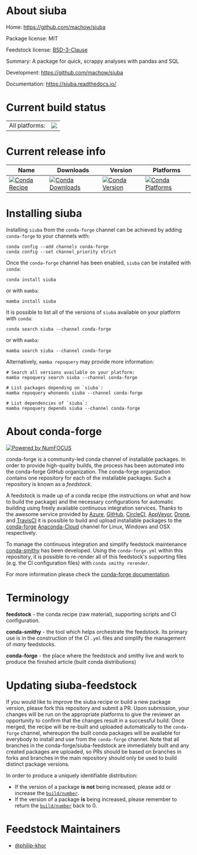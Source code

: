 About siuba
===========

Home: https://github.com/machow/siuba

Package license: MIT

Feedstock license: [BSD-3-Clause](https://github.com/conda-forge/siuba-feedstock/blob/main/LICENSE.txt)

Summary: A package for quick, scrappy analyses with pandas and SQL

Development: https://github.com/machow/siuba

Documentation: https://siuba.readthedocs.io/

Current build status
====================


<table><tr><td>All platforms:</td>
    <td>
      <a href="https://dev.azure.com/conda-forge/feedstock-builds/_build/latest?definitionId=10658&branchName=main">
        <img src="https://dev.azure.com/conda-forge/feedstock-builds/_apis/build/status/siuba-feedstock?branchName=main">
      </a>
    </td>
  </tr>
</table>

Current release info
====================

| Name | Downloads | Version | Platforms |
| --- | --- | --- | --- |
| [![Conda Recipe](https://img.shields.io/badge/recipe-siuba-green.svg)](https://anaconda.org/conda-forge/siuba) | [![Conda Downloads](https://img.shields.io/conda/dn/conda-forge/siuba.svg)](https://anaconda.org/conda-forge/siuba) | [![Conda Version](https://img.shields.io/conda/vn/conda-forge/siuba.svg)](https://anaconda.org/conda-forge/siuba) | [![Conda Platforms](https://img.shields.io/conda/pn/conda-forge/siuba.svg)](https://anaconda.org/conda-forge/siuba) |

Installing siuba
================

Installing `siuba` from the `conda-forge` channel can be achieved by adding `conda-forge` to your channels with:

```
conda config --add channels conda-forge
conda config --set channel_priority strict
```

Once the `conda-forge` channel has been enabled, `siuba` can be installed with `conda`:

```
conda install siuba
```

or with `mamba`:

```
mamba install siuba
```

It is possible to list all of the versions of `siuba` available on your platform with `conda`:

```
conda search siuba --channel conda-forge
```

or with `mamba`:

```
mamba search siuba --channel conda-forge
```

Alternatively, `mamba repoquery` may provide more information:

```
# Search all versions available on your platform:
mamba repoquery search siuba --channel conda-forge

# List packages depending on `siuba`:
mamba repoquery whoneeds siuba --channel conda-forge

# List dependencies of `siuba`:
mamba repoquery depends siuba --channel conda-forge
```


About conda-forge
=================

[![Powered by
NumFOCUS](https://img.shields.io/badge/powered%20by-NumFOCUS-orange.svg?style=flat&colorA=E1523D&colorB=007D8A)](https://numfocus.org)

conda-forge is a community-led conda channel of installable packages.
In order to provide high-quality builds, the process has been automated into the
conda-forge GitHub organization. The conda-forge organization contains one repository
for each of the installable packages. Such a repository is known as a *feedstock*.

A feedstock is made up of a conda recipe (the instructions on what and how to build
the package) and the necessary configurations for automatic building using freely
available continuous integration services. Thanks to the awesome service provided by
[Azure](https://azure.microsoft.com/en-us/services/devops/), [GitHub](https://github.com/),
[CircleCI](https://circleci.com/), [AppVeyor](https://www.appveyor.com/),
[Drone](https://cloud.drone.io/welcome), and [TravisCI](https://travis-ci.com/)
it is possible to build and upload installable packages to the
[conda-forge](https://anaconda.org/conda-forge) [Anaconda-Cloud](https://anaconda.org/)
channel for Linux, Windows and OSX respectively.

To manage the continuous integration and simplify feedstock maintenance
[conda-smithy](https://github.com/conda-forge/conda-smithy) has been developed.
Using the ``conda-forge.yml`` within this repository, it is possible to re-render all of
this feedstock's supporting files (e.g. the CI configuration files) with ``conda smithy rerender``.

For more information please check the [conda-forge documentation](https://conda-forge.org/docs/).

Terminology
===========

**feedstock** - the conda recipe (raw material), supporting scripts and CI configuration.

**conda-smithy** - the tool which helps orchestrate the feedstock.
                   Its primary use is in the construction of the CI ``.yml`` files
                   and simplify the management of *many* feedstocks.

**conda-forge** - the place where the feedstock and smithy live and work to
                  produce the finished article (built conda distributions)


Updating siuba-feedstock
========================

If you would like to improve the siuba recipe or build a new
package version, please fork this repository and submit a PR. Upon submission,
your changes will be run on the appropriate platforms to give the reviewer an
opportunity to confirm that the changes result in a successful build. Once
merged, the recipe will be re-built and uploaded automatically to the
`conda-forge` channel, whereupon the built conda packages will be available for
everybody to install and use from the `conda-forge` channel.
Note that all branches in the conda-forge/siuba-feedstock are
immediately built and any created packages are uploaded, so PRs should be based
on branches in forks and branches in the main repository should only be used to
build distinct package versions.

In order to produce a uniquely identifiable distribution:
 * If the version of a package **is not** being increased, please add or increase
   the [``build/number``](https://docs.conda.io/projects/conda-build/en/latest/resources/define-metadata.html#build-number-and-string).
 * If the version of a package **is** being increased, please remember to return
   the [``build/number``](https://docs.conda.io/projects/conda-build/en/latest/resources/define-metadata.html#build-number-and-string)
   back to 0.

Feedstock Maintainers
=====================

* [@philip-khor](https://github.com/philip-khor/)


